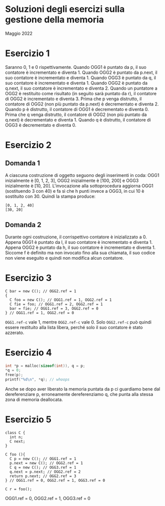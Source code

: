 # Soluzioni degli esercizi sulla gestione della memoria

Maggio 2022

# Esercizio 1

Saranno 0, 1 e 0 rispettivamente.
Quando OGG1 è puntato da p, il suo contatore è incrementato e diventa 1. Quando
OGG2 è puntato da p.next, il suo contatore è incrementato e diventa 1. Quando
OGG3 è puntato da q, il suo contatore è incrementato e diventa 1. Quando OGG2 è
puntato da q.next, il suo contatore è incrementato e diventa 2. Quando un
puntatore a OGG2 è restituito come risultato (in seguito sarà puntato da r), il
contatore di OGG2 è incrementato e diventa 3. Prima che p venga distrutto, il
contatore di OGG2 (non più puntato da p.next) è decrementato e diventa 2. Quando
p è distrutto, il contatore di OGG1 è decrementato e diventa 0. Prima che q
venga distrutto, il contatore di OGG2 (non più puntato da q.next) è decrementato
e diventa 1. Quando q è distrutto, il contatore di OGG3 è decrementato e diventa 0.

# Esercizio 2

## Domanda 1

A ciascuna costruzione di oggetto seguono degli inserimenti in coda: OGG1
inizialmente è [0, 1, 2, 3], OGG2 inizialmente è [100, 200] e OGG3 inizialmente
è [10, 20]. L'invocazione alla sottoprocedura aggiorna OGG1 (sostituendo 3
con 40) e fa sì che h punti invece a OGG3, in cui 10 è sostituito con 30. Quindi
la stampa produce:

```
[0, 1, 2, 40]
[30, 20]
```

## Domanda 2

Durante ogni costruzione, il corrispettivo contatore è inizializzato a 0. Appena
0GG1 è puntato da l, il suo contatore è incrementato e diventa 1. Appena OGG2 è
puntato da h, il suo contatore è incrementato e diventa 1. Siccome f è definito
ma non invocato fino alla sua chiamata, il suo codice non viene eseguito e
quindi non modifica alcun contatore.

# Esercizio 3

```
C bar = new C(); // OGG2.ref = 1
{
  C foo = new C(); // OGG1.ref = 1, OGG2.ref = 1
  C fie = foo; // OGG1.ref = 2, OGG2.ref = 1
  bar = fie; // OGG1.ref = 3, OGG2.ref = 0
} // OGG1.ref = 1, OGG2.ref = 0
```

`OGG1.ref-c` vale 1, mentre `OGG2.ref-c` vale 0. Solo `OGG2.ref-c` può quindi
essere restituito alla lista libera, perché solo il suo contatore è stato
azzerato.

# Esercizio 4

```c
int *p = malloc(sizeof(int)), q = p;
*q = 0;
free(p);
printf("%d\n", *q); // whoops
```

Anche se dopo aver liberato la memoria puntata da p ci guardiamo bene dal
dereferenziare p, erroneamente dereferenziamo q, che punta alla stessa zona di
memoria deallocata.

# Esercizio 5

```
class C {
  int n;
  C next;
}

C foo (){
  C p = new C(); // OGG1.ref = 1
  p.next = new C(); // OGG2.ref = 1
  C q = new C(); // OGG3.ref = 1
  q.next = p.next; // OGG2.ref = 2
  return p.next; // OGG2.ref = 3
} // OGG1.ref = 0, OGG2.ref = 1, OGG3.ref = 0

C r = foo();
```

OGG1.ref = 0, OGG2.ref = 1, OGG3.ref = 0
